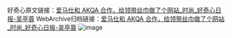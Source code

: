 好奇心原文链接：[爱马仕和 AKQA 合作，给领带丝巾做了个网站_时尚_好奇心日报-吴亭蓉](https://www.qdaily.com/articles/2829.html)
WebArchive归档链接：[爱马仕和 AKQA 合作，给领带丝巾做了个网站_时尚_好奇心日报-吴亭蓉](http://web.archive.org/web/20181001012832/http://www.qdaily.com:80/articles/2829.html)
![image](http://ww3.sinaimg.cn/large/007d5XDply1g3v6m1wvu9j30u03tve81)